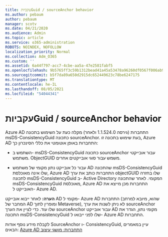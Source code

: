 ```yaml
---
title: עקביותGuid / sourceAnchor behavior
ms.author: pebaum
author: pebaum
manager: scotv
ms.date: 04/21/2020
ms.audience: Admin
ms.topic: article
ms.service: o365-administration
ROBOTS: NOINDEX, NOFOLLOW
localization_priority: Normal
ms.collection: Adm_O365
ms.custom: ''
ms.assetid: 6a44f797-acc7-4cbe-aa5a-47e2581fabf5
ms.openlocfilehash: 9b5765ff3c59b1312bead41a45a53478a96260df0567f006ab93c3ccfaf4be64
ms.sourcegitcommit: b5f7da89a650d2915dc652449623c78be6247175
ms.translationtype: MT
ms.contentlocale: he-IL
ms.lasthandoff: 08/05/2021
ms.locfileid: "54044341"
---
```

# <a name="consistencyguid--sourceanchor-behavior"></a>עקביותGuid / sourceAnchor behavior

Azure AD התחברות (גירסה 1.1.524.0 ולאחר) מקלה כעת על השימוש בתכונה msDS-ConsistencyGuid כתכונה sourceAnchor. בעת שימוש בתכונה זו, Azure AD התחברות באופן אוטומטי את כללי הסינכרון כך:
  
- השתמש ב- msDS-ConsistencyGuid כתכונה sourceAnchor עבור אובייקטי משתמש. ObjectGUID משמש עבור סוגי אובייקטים אחרים.
    
- עבור כל אובייקט נתון מקומי של משתמש AD שהתכונה msDS-ConsistencyGuid שלו אינה מאוכלסת, Azure AD התחברות כותב את ערך objectGUID שלו בחזרה לתכונה msDS-ConsistencyGuid ב- Active Directory המקומי. לאחר שהתכונה msDS-ConsistencyGuid מאוכלסת, Azure AD התחברות מכן מייצא את האובייקט ל- Azure AD.
    
 **הערה:** לאחר ייבוא אובייקט AD מקומי ל- Azure AD התחברות (שהוא, מיובא למרחב המחבר של AD ומופרין לתוך Metaverse), לא ניתן לשנות את ערך sourceAnchor שלו עוד. כדי לציין את הערך sourceAnchor עבור אובייקט AD מקומי נתון, הגדר את התכונה msDS-ConsistencyGuid שלו לפני ייבואו ל- Azure AD התחברות. 
  
לקבלת מידע נוסף אודות SourceAnchor ו- ConsistencyGuid, עיין במאמרים הבאים: [Azure AD התחברות: מושגי עיצוב](https://docs.microsoft.com/azure/active-directory/connect/active-directory-aadconnect-design-concepts)
  

